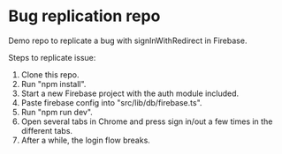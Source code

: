 # Bug replication repo

Demo repo to replicate a bug with signInWithRedirect in Firebase.

Steps to replicate issue:

1. Clone this repo.
2. Run "npm install".
3. Start a new Firebase project with the auth module included.
4. Paste firebase config into "src/lib/db/firebase.ts".
5. Run "npm run dev".
6. Open several tabs in Chrome and press sign in/out a few times in the different tabs.
7. After a while, the login flow breaks.